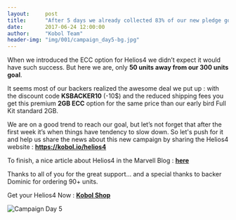 ```yaml
---
layout:     post
title:      "After 5 days we already collected 83% of our new pledge goal !"
date:       2017-06-24 12:00:00
author:     "Kobol Team"
header-img: "img/001/campaign_day5-bg.jpg"
---
```


<p>When we introduced the ECC option for Helios4 we didn’t expect it would have such success. But here we are, only <b>50 units away from our 300 units goal</b>.</p>
<p>It seems most of our backers realized the awesome deal we put up : with the discount code <b>KSBACKER10</b> (-10$) and the reduced shipping fees you get this premium <b>2GB ECC</b> option for the same price than our early bird Full Kit standard 2GB.</p>
<p>We are on a good trend to reach our goal, but let’s not forget that after the first week it’s when things have tendency to slow down. So let's push for it and help us share the news about this new campaign by sharing the Helios4 website : <a href="http://kobol.io/helios4" target="_blank" rel="noopener"><b>https://kobol.io/helios4</b></a></p>
<p>To finish, a nice article about Helios4 in the Marvell Blog : <b><a href="http://blogs.marvell.com/2017/06/marvell-technology-instrumental-in-ground-breaking-new-open-source-nas-solution/" target="_blank">here</a></b></p>
<p>Thanks to all of you for the great support... and a special thanks to backer Dominic for ordering 90+ units.</p>
<p>Get your Helios4 Now : <b><a href="https://shop.kobol.io/" target="_blank">Kobol Shop</a></b></p>
<p><img src="{{ site.baseurl }}/img/001/campaign_day5.png" alt="Campaign Day 5"></p>
